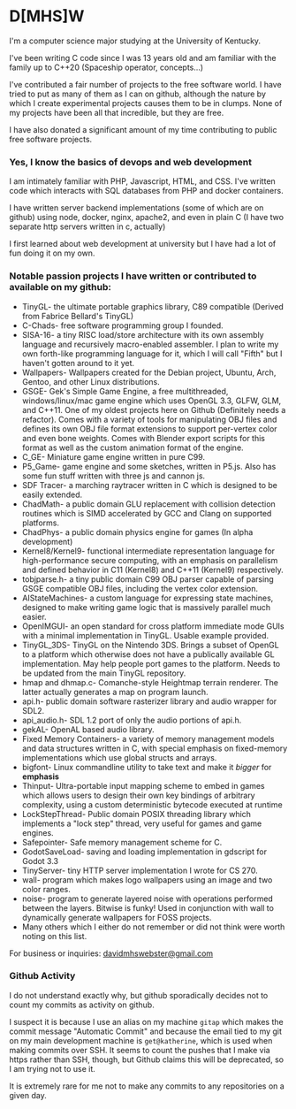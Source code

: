 # D[MHS]W

I'm a computer science major studying at the University of Kentucky.

I've been writing C code since I was 13 years old and am familiar with the family up to C++20 (Spaceship operator, concepts...)

I've contributed a fair number of projects to the free software world. I have tried to put as many of them as I can on github, although the nature by which I create experimental projects causes them to be in clumps. None of my projects have been all that incredible, but they are free.

I have also donated a significant amount of my time contributing to public free software projects.

### Yes, I know the basics of devops and web development
I am intimately familiar with PHP, Javascript, HTML, and CSS. I've written code
which interacts with SQL databases from PHP and docker containers.

I have written server backend implementations (some of which are on github) using node, docker, nginx, apache2, and even in plain C (I have two separate http servers written in c, actually)

I first learned about web development at university but I have had a lot of fun doing it on my own.


### Notable passion projects I have written or contributed to available on my github:
* TinyGL- the ultimate portable graphics library, C89 compatible (Derived from Fabrice Bellard's TinyGL)
* C-Chads- free software programming group I founded.
* SISA-16- a tiny RISC load/store architecture with its own assembly language and recursively macro-enabled assembler. I plan to write my own forth-like programming language for it, which I will call "Fifth" but I haven't gotten around to it yet.
* Wallpapers- Wallpapers created for the Debian project, Ubuntu, Arch, Gentoo, and other Linux distributions.
* GSGE- Gek's Simple Game Engine, a free multithreaded, windows/linux/mac game engine which uses OpenGL 3.3, GLFW, GLM, and C++11. One of my oldest projects here on Github (Definitely needs a refactor). Comes with a variety of tools for manipulating OBJ files and defines its own OBJ file format extensions to support per-vertex color and even bone weights. Comes with Blender export scripts for this format as well as the custom animation format of the engine.
* C_GE- Miniature game engine written in pure C99.
* P5_Game- game engine and some sketches, written in P5.js. Also has some fun stuff written with three js and cannon js.
* SDF Tracer- a marching raytracer written in C which is designed to be easily extended.
* ChadMath- a public domain GLU replacement with collision detection routines which is SIMD accelerated by GCC and Clang on supported platforms.
* ChadPhys- a public domain physics engine for games (In alpha development)
* Kernel8/Kernel9- functional intermediate representation language for high-performance secure computing, with an emphasis on parallelism and defined behavior in C11 (Kernel8) and C++11 (Kernel9) respectively.
* tobjparse.h- a tiny public domain C99 OBJ parser capable of parsing GSGE compatible OBJ files, including the vertex color extension.
* AIStateMachines- a custom language for expressing state machines, designed to make writing game logic that is massively parallel much easier.
* OpenIMGUI- an open standard for cross platform immediate mode GUIs with a minimal implementation in TinyGL. Usable example provided.
* TinyGL_3DS- TinyGL on the Nintendo 3DS. Brings a subset of OpenGL to a platform which otherwise does not have a publically available GL implementation. May help people port games to the platform. Needs to be updated from the main TinyGL repository.
* hmap and dhmap.c- Comanche-style Heightmap terrain renderer. The latter actually generates a map on program launch.
* api.h- public domain software rasterizer library and audio wrapper for SDL2.
* api_audio.h- SDL 1.2 port of only the audio portions of api.h.
* gekAL- OpenAL based audio library.
* Fixed Memory Containers- a variety of memory management models and data structures written in C, with special emphasis on fixed-memory implementations which use global structs and arrays.
* bigfont- Linux commandline utility to take text and make it *bigger* for __emphasis__
* Thinput- Ultra-portable input mapping scheme to embed in games which allows users to design their own key bindings of arbitrary complexity, using a custom deterministic bytecode executed at runtime
* LockStepThread- Public domain POSIX threading library which implements a "lock step" thread, very useful for games and game engines.
* Safepointer- Safe memory management scheme for C.
* GodotSaveLoad- saving and loading implementation in gdscript for Godot 3.3
* TinyServer- tiny HTTP server implementation I wrote for CS 270.
* wall- program which makes logo wallpapers using an image and two color ranges.
* noise- program to generate layered noise with operations performed between the layers. Bitwise is funky! Used in conjunction with wall to dynamically generate wallpapers for FOSS projects.
* Many others which I either do not remember or did not think were worth noting on this list.

For business or inquiries:
davidmhswebster@gmail.com

<!--
**gek169/gek169** is a ✨ _special_ ✨ repository because its `README.md` (this file) appears on your GitHub profile.

Here are some ideas to get you started:

- 🔭 I’m currently working on ...
- 🌱 I’m currently learning ...
- 👯 I’m looking to collaborate on ...
- 🤔 I’m looking for help with ...
- 💬 Ask me about ...
- 📫 How to reach me: ...
- 😄 Pronouns: ...
- ⚡ Fun fact: ...
-->

### Github Activity
I do not understand exactly why, but github sporadically decides not to count my commits as activity on github.

I suspect it is because I use an alias on my machine `gitap` which makes the commit message "Automatic Commit" and because the email tied to my git on my main development machine is `get@katherine`, which is used when making commits over SSH. It seems to count the pushes that I make via https rather than SSH, though, but Github claims this will be deprecated, so I am trying not to use it.

It is extremely rare for me not to make any commits to any repositories on a given day.
